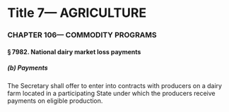 
# Title 7— AGRICULTURE
### CHAPTER 106— COMMODITY PROGRAMS
#### § 7982. National dairy market loss payments
##### (b) Payments

The Secretary shall offer to enter into contracts with producers on a dairy farm located in a participating State under which the producers receive payments on eligible production.
